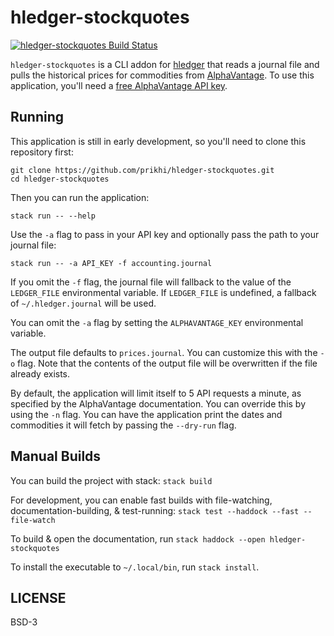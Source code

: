 # hledger-stockquotes

[![hledger-stockquotes Build Status](https://travis-ci.org/prikhi/hledger-stockquotes.svg?branch=master)](https://travis-ci.org/prikhi/hledger-stockquotes)

`hledger-stockquotes` is a CLI addon for [hledger](https://hledger.org) that
reads a journal file and pulls the historical prices for commodities from
[AlphaVantage](https://www.alphavantage.co/). To use this application, you'll
need a [free AlphaVantage API key](https://www.alphavantage.co/support/#api-key).


## Running

This application is still in early development, so you'll need to clone this
repository first:

```
git clone https://github.com/prikhi/hledger-stockquotes.git
cd hledger-stockquotes
```

Then you can run the application:

```
stack run -- --help
```

Use the `-a` flag to pass in your API key and optionally pass the path to your
journal file:

```
stack run -- -a API_KEY -f accounting.journal
```

If you omit the `-f` flag, the journal file will fallback to the value of the
`LEDGER_FILE` environmental variable. If `LEDGER_FILE` is undefined, a fallback
of `~/.hledger.journal` will be used.

You can omit the `-a` flag by setting the `ALPHAVANTAGE_KEY` environmental
variable.

The output file defaults to `prices.journal`. You can customize this with the
`-o` flag. Note that the contents of the output file will be overwritten if the
file already exists.

By default, the application will limit itself to 5 API requests a minute, as
specified by the AlphaVantage documentation. You can override this by using the
`-n` flag. You can have the application print the dates and commodities it will
fetch by passing the `--dry-run` flag.


## Manual Builds

You can build the project with stack: `stack build`

For development, you can enable fast builds with file-watching,
documentation-building, & test-running: `stack test --haddock --fast --file-watch`

To build & open the documentation, run `stack haddock --open hledger-stockquotes`

To install the executable to `~/.local/bin`, run `stack install`.


## LICENSE

BSD-3
